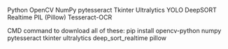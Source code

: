Python
OpenCV
NumPy
pytesseract
Tkinter
Ultralytics YOLO
DeepSORT Realtime
PIL (Pillow)
Tesseract-OCR

CMD command to download all of these:
pip install opencv-python numpy pytesseract tkinter ultralytics deep_sort_realtime pillow
